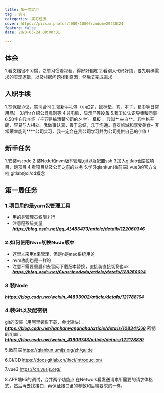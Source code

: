 ```yaml
---
title: 第一次实习
tag : 实习
categories: 实习经历
cover: https://picsum.photos/1080/1080?random=20230324
feature: false
date: 2023-03-24 09:00:01

---
```

## 体会
1.看文档很不习惯，之前习惯看视频，得好好锻炼
2.看别人代码好烦，要先明确需求的实现逻辑，以及根据问题找到原因，然后去完成需求


## 入职手续

1.签保密协议，实习合同
2.领新手礼包（小红包，鼠标垫，笔，本子，纸巾等日常用品）
3.听hr介绍公司规则等
4.领电脑，显示屏等设备
5.到工位认识导师和同事
6.50字自我介绍（千万要搞清楚公司的名字）
模板：
我叫**,来自**。我性格开朗，容易与人相处。我做事认真，善于总结，乐于沟通。喜欢旅游和享受美食~
非常荣幸能到****公司实习，我一定会在贵公司学习并为公司提供自己的价值！


## 新手任务

1.安装vscode
2.装Node和nvm版本管理,git以及配置ssh
3.加入gitlab仓库拉项目，跑项目
4.看项目以及公司之前的业务
5.学习qiankun(微前端),vue3的官方文档,gitlab的ci/cd概念

## 第一周任务
### 1.项目用的是yarn包管理工具
- 用的是管理员权限才行
- 注意配系统变量
***https://blog.csdn.net/qq_42483473/article/details/122060346***
### 2.如何使用Nvm切换Node版本
 - 这里本来用n来管理，但是n是mac系统用的
 - nvm功能也是一样的
 - 注意不需要重启和去官网下载版本替换，直接装直接切换也ok
***https://blog.csdn.net/Sunshinedada/article/details/128256904***
### 3.装Node
***https://blog.csdn.net/weixin_44893902/article/details/121788104***
### 4.装Git以及配密钥
git的安装（用阿里镜像下载，会比较快）：
***https://blog.csdn.net/hanhanwanghaha/article/details/108341368***
密钥的配置：
***https://blog.csdn.net/weixin_43909743/article/details/122178870***

5.微前端
https://qiankun.umijs.org/zh/guide

6.CI/CD
https://docs.gitlab.cn/jh/ci/introduction/

7.vue3
https://cn.vuejs.org/


8.APP端H5的调试，合并两个功能点
在Network看发送请求所需要的请求体格式，然后再去找接口，再保证接口里的参数和后端要求的一样。